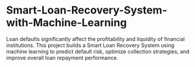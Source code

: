 # Smart-Loan-Recovery-System-with-Machine-Learning
Loan defaults significantly affect the profitability and liquidity of financial institutions. This project builds a Smart Loan Recovery System using machine learning to predict default risk, optimize collection strategies, and improve overall loan repayment performance.
